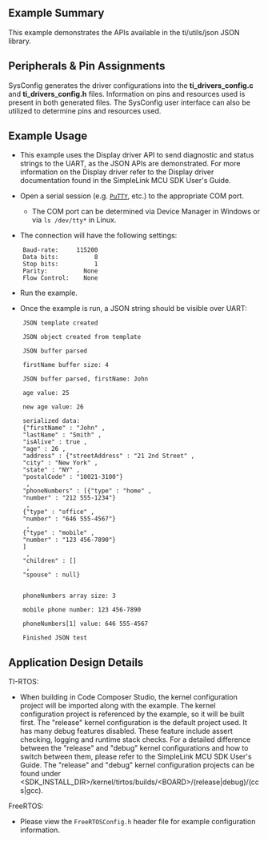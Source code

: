 ## Example Summary

This example demonstrates the APIs available in the ti/utils/json JSON library.

## Peripherals & Pin Assignments

SysConfig generates the driver configurations into the __ti_drivers_config.c__
and __ti_drivers_config.h__ files. Information on pins and resources used
is present in both generated files. The SysConfig user interface can also be
utilized to determine pins and resources used.

## Example Usage

* This example uses the Display driver API to send diagnostic and status
strings to the UART, as the JSON APIs are demonstrated. For more information
on the Display driver refer to the Display driver documentation found in the
SimpleLink MCU SDK User's Guide.

* Open a serial session (e.g. [`PuTTY`](http://www.putty.org/ "PuTTY's
Homepage"), etc.) to the appropriate COM port.
    * The COM port can be determined via Device Manager in Windows or via
`ls /dev/tty*` in Linux.

* The connection will have the following settings:
```
    Baud-rate:     115200
    Data bits:          8
    Stop bits:          1
    Parity:          None
    Flow Control:    None
```

* Run the example.

* Once the example is run, a JSON string should be visible over UART:

```
    JSON template created

    JSON object created from template

    JSON buffer parsed

    firstName buffer size: 4

    JSON buffer parsed, firstName: John

    age value: 25

    new age value: 26

    serialized data:
    {"firstName" : "John" ,
    "lastName" : "Smith" ,
    "isAlive" : true ,
    "age" : 26 ,
    "address" : {"streetAddress" : "21 2nd Street" ,
    "city" : "New York" ,
    "state" : "NY" ,
    "postalCode" : "10021-3100"}
     ,
    "phoneNumbers" : [{"type" : "home" ,
    "number" : "212 555-1234"}
     ,
    {"type" : "office" ,
    "number" : "646 555-4567"}
     ,
    {"type" : "mobile" ,
    "number" : "123 456-7890"}
    ]
     ,
    "children" : []
     ,
    "spouse" : null}


    phoneNumbers array size: 3

    mobile phone number: 123 456-7890

    phoneNumbers[1] value: 646 555-4567

    Finished JSON test
```

## Application Design Details

TI-RTOS:

* When building in Code Composer Studio, the kernel configuration project will
be imported along with the example. The kernel configuration project is
referenced by the example, so it will be built first. The "release" kernel
configuration is the default project used. It has many debug features disabled.
These feature include assert checking, logging and runtime stack checks. For a
detailed difference between the "release" and "debug" kernel configurations and
how to switch between them, please refer to the SimpleLink MCU SDK User's
Guide. The "release" and "debug" kernel configuration projects can be found
under &lt;SDK_INSTALL_DIR&gt;/kernel/tirtos/builds/&lt;BOARD&gt;/(release|debug)/(ccs|gcc).

FreeRTOS:

* Please view the `FreeRTOSConfig.h` header file for example configuration
information.
